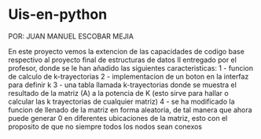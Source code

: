 # Uis-en-python

POR: JUAN MANUEL ESCOBAR MEJIA

En este proyecto vemos la extencion de las capacidades de codigo base respectivo al proyecto final de estructuras de datos II entregado por el profesor, donde se le han añadido las siguientes caracteristicas:
1 - funcion de calculo de k-trayectorias
2 - implementacion de un boton en la interfaz para definir k
3 - una tabla llamada k-trayectorias donde se muestra el resultado de la matriz (A) a la potencia de K (esto sirve para hallar o calcular las k trayectorias de cualquier matriz)
4 - se ha modificado la funcion de llenado de la matriz en forma aleatoria, de tal manera que ahora puede generar 0 en diferentes ubicaciones de la matriz, esto con el proposito de que no siempre todos los nodos sean conexos 
